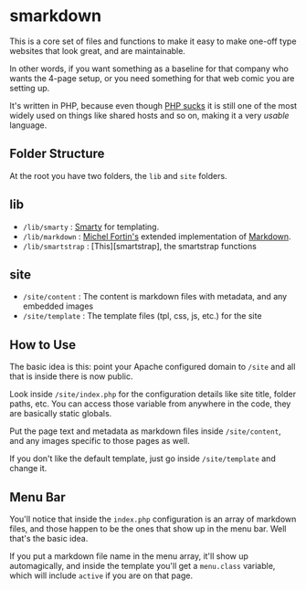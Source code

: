 smarkdown
=========

This is a core set of files and functions to make it easy to make
one-off type websites that look great, and are maintainable.

In other words, if you want something as a baseline for that
company who wants the 4-page setup, or you need something for
that web comic you are setting up.

It's written in PHP, because even though [PHP sucks][phpsucks]
it is still one of the most widely used on things like shared
hosts and so on, making it a very *usable* language.

Folder Structure
----------------

At the root you have two folders, the `lib` and `site` folders.

lib
---

* `/lib/smarty` : [Smarty][smarty] for templating.
* `/lib/markdown` : [Michel Fortin's][fortin] extended implementation of [Markdown][markdown].
* `/lib/smartstrap` : [This][smartstrap], the smartstrap functions

site
----

* `/site/content` : The content is markdown files with metadata, and any embedded images
* `/site/template` : The template files (tpl, css, js, etc.) for the site

How to Use
----------

The basic idea is this: point your Apache configured domain to `/site` and
all that is inside there is now public.

Look inside `/site/index.php` for the configuration details like site title, folder
paths, etc. You can access those variable from anywhere in the code, they are
basically static globals.

Put the page text and metadata as markdown files inside `/site/content`, and any images
specific to those pages as well.

If you don't like the default template, just go inside `/site/template` and change it.

Menu Bar
--------

You'll notice that inside the `index.php` configuration is an array of markdown files, and
those happen to be the ones that show up in the menu bar. Well that's the basic idea.

If you put a markdown file name in the menu array, it'll show up automagically, and inside
the template you'll get a `menu.class` variable, which will include `active` if you are on
that page.

[phpsucks]: http://webonastick.com/php.html "PHP Sucks"
[smarty]: http://www.smarty.net/ "Smarty templating engine"
[fortin]: http://michelf.ca/projects/php-markdown/ "Michel Fortin's PHP implementation of Markdown"
[markdown]: http://daringfireball.net/projects/markdown/ "Markdown home"
[demo]: http://smarkdown.tobiaslabs.com "Demo of this site in use"